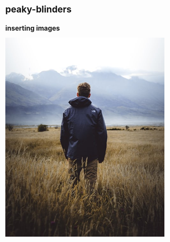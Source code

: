 # peaky-blinders
## inserting images
![pict](https://github.com/17JU1A0217/peaky-blinders/blob/master/phani/photo-1503023345310-bd7c1de61c7d.jpg)
